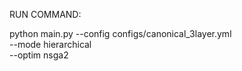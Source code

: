 RUN COMMAND:

python main.py --config configs/canonical_3layer.yml \
               --mode hierarchical \
               --optim nsga2